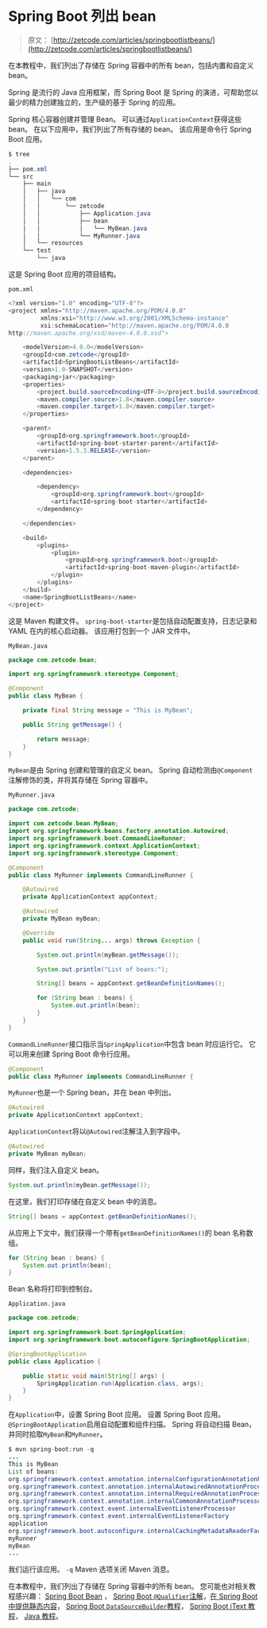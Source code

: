 # Spring Boot 列出 bean

> 原文： [http://zetcode.com/articles/springbootlistbeans/](http://zetcode.com/articles/springbootlistbeans/)

在本教程中，我们列出了存储在 Spring 容器中的所有 bean，包括内置和自定义 bean。

Spring 是流行的 Java 应用框架，而 Spring Boot 是 Spring 的演进，可帮助您以最少的精力创建独立的，生产级的基于 Spring 的应用。

Spring 核心容器创建并管理 Bean。 可以通过`ApplicationContext`获得这些 bean。 在以下应用中，我们列出了所有存储的 bean。 该应用是命令行 Spring Boot 应用。

```java
$ tree
.
├── pom.xml
└── src
    ├── main
    │   ├── java
    │   │   └── com
    │   │       └── zetcode
    │   │           ├── Application.java
    │   │           ├── bean
    │   │           │   └── MyBean.java
    │   │           └── MyRunner.java
    │   └── resources
    └── test
        └── java

```

这是 Spring Boot 应用的项目结构。

`pom.xml`

```java
<?xml version="1.0" encoding="UTF-8"?>
<project xmlns="http://maven.apache.org/POM/4.0.0" 
         xmlns:xsi="http://www.w3.org/2001/XMLSchema-instance" 
         xsi:schemaLocation="http://maven.apache.org/POM/4.0.0 
http://maven.apache.org/xsd/maven-4.0.0.xsd">

    <modelVersion>4.0.0</modelVersion>
    <groupId>com.zetcode</groupId>
    <artifactId>SpringBootListBeans</artifactId>
    <version>1.0-SNAPSHOT</version>
    <packaging>jar</packaging>
    <properties>
        <project.build.sourceEncoding>UTF-8</project.build.sourceEncoding>
        <maven.compiler.source>1.8</maven.compiler.source>
        <maven.compiler.target>1.8</maven.compiler.target>
    </properties>

    <parent>
        <groupId>org.springframework.boot</groupId>
        <artifactId>spring-boot-starter-parent</artifactId>
        <version>1.5.3.RELEASE</version>
    </parent>    

    <dependencies>

        <dependency>
            <groupId>org.springframework.boot</groupId>
            <artifactId>spring-boot-starter</artifactId>
        </dependency>        

    </dependencies>    

    <build>
        <plugins>
            <plugin>
                <groupId>org.springframework.boot</groupId>
                <artifactId>spring-boot-maven-plugin</artifactId>
            </plugin>            
        </plugins>
    </build>
    <name>SpringBootListBeans</name>
</project>

```

这是 Maven 构建文件。 `spring-boot-starter`是包括自动配置支持，日志记录和 YAML 在内的核心启动器。 该应用打包到一个 JAR 文件中。

`MyBean.java`

```java
package com.zetcode.bean;

import org.springframework.stereotype.Component;

@Component
public class MyBean {

    private final String message = "This is MyBean";

    public String getMessage() {

        return message;
    }
}

```

`MyBean`是由 Spring 创建和管理的自定义 bean。 Spring 自动检测由`@Component`注解修饰的类，并将其存储在 Spring 容器中。

`MyRunner.java`

```java
package com.zetcode;

import com.zetcode.bean.MyBean;
import org.springframework.beans.factory.annotation.Autowired;
import org.springframework.boot.CommandLineRunner;
import org.springframework.context.ApplicationContext;
import org.springframework.stereotype.Component;

@Component
public class MyRunner implements CommandLineRunner {

    @Autowired
    private ApplicationContext appContext;

    @Autowired
    private MyBean myBean;

    @Override
    public void run(String... args) throws Exception {

        System.out.println(myBean.getMessage());

        System.out.println("List of beans:");

        String[] beans = appContext.getBeanDefinitionNames();

        for (String bean : beans) {
            System.out.println(bean);
        }
    }
}

```

`CommandLineRunner`接口指示当`SpringApplication`中包含 bean 时应运行它。 它可以用来创建 Spring Boot 命令行应用。

```java
@Component
public class MyRunner implements CommandLineRunner {

```

`MyRunner`也是一个 Spring bean，并在 bean 中列出。

```java
@Autowired
private ApplicationContext appContext;

```

`ApplicationContext`将以`@Autowired`注解注入到字段中。

```java
@Autowired
private MyBean myBean;

```

同样，我们注入自定义 bean。

```java
System.out.println(myBean.getMessage());

```

在这里，我们打印存储在自定义 bean 中的消息。

```java
String[] beans = appContext.getBeanDefinitionNames();

```

从应用上下文中，我们获得一个带有`getBeanDefinitionNames()`的 bean 名称数组。

```java
for (String bean : beans) {
    System.out.println(bean);
}

```

Bean 名称将打印到控制台。

`Application.java`

```java
package com.zetcode;

import org.springframework.boot.SpringApplication;
import org.springframework.boot.autoconfigure.SpringBootApplication;

@SpringBootApplication
public class Application {

    public static void main(String[] args) {
        SpringApplication.run(Application.class, args);
    }
}

```

在`Application`中，设置 Spring Boot 应用。 设置 Spring Boot 应用。 `@SpringBootApplication`启用自动配置和组件扫描。 Spring 将自动扫描 Bean，并同时拾取`MyBean`和`MyRunner`。

```java
$ mvn spring-boot:run -q
...
This is MyBean
List of beans:
org.springframework.context.annotation.internalConfigurationAnnotationProcessor
org.springframework.context.annotation.internalAutowiredAnnotationProcessor
org.springframework.context.annotation.internalRequiredAnnotationProcessor
org.springframework.context.annotation.internalCommonAnnotationProcessor
org.springframework.context.event.internalEventListenerProcessor
org.springframework.context.event.internalEventListenerFactory
application
org.springframework.boot.autoconfigure.internalCachingMetadataReaderFactory
myRunner
myBean
...

```

我们运行该应用。 `-q` Maven 选项关闭 Maven 消息。

在本教程中，我们列出了存储在 Spring 容器中的所有 bean。 您可能也对相关教程感兴趣： [Spring Boot Bean](/articles/springbootbean/) ， [Spring Boot `@Qualifier`注解](/articles/springbootqualifier/)，[在 Spring Boot 中提供静态内容](/springboot/static/)， [Spring Boot `DataSourceBuilder`教程](/springboot/datasourcebuilder/)， [Spring Boot iText 教程](/articles/springbootitext/)， [Java 教程](/lang/java/)。